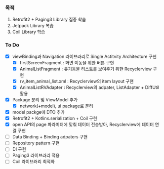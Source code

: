 ### 목적
1. Retrofit2 + Paging3 Library 집중 학습
2. Jetpack Library 복습
3. Coil Library 학습

### To Do
- [x] viewBinding과 Navigation 라이브러리로 Single Actitvity Architecture 구현
  - [x] firstScreenFragment : 화면 이동을 위한 버튼 구현
  - [x] AnimalListFragment : 유기동물 리스트를 보여주기 위한 Recyclerview 구현
  - [x] rv_item_animal_list.xml : Recyclerview의 item layout 구현
  - [x] AnimalListRVAdapter : Recyclerview의 adpater, ListAdapter + DiffUtil 활용
- [x] Package 분리 및 ViewModel 추가
  - [x] network(+model), ui package로 분리
- [x] model packge에 DTO 추가
- [x] Retrofit2 + Kotlinx.serialization + Coil 구현
- [x] open API의 page 파라미터에 맞춰 데이터 전송받아, Recyclerview에 데이터 연결 구현
- [ ] Data Binding + Binding adpaters 구현
- [ ] Repository pattern 구현
- [ ] DI 구현
- [ ] Paging3 라이브러리 적용
- [ ] Coil 라이브러리 최적화

